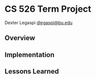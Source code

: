 # CS 526 Term Project

Dexter Legaspi
dlegaspi@bu.edu

## Overview
## Implementation
## Lessons Learned
